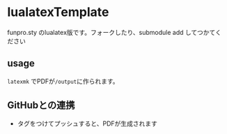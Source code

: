 # lualatexTemplate
funpro.sty のlualatex版です。フォークしたり、submodule add してつかてください

## usage
`latexmk` でPDFが`/output`に作られます。

## GitHubとの連携
- タグをつけてプッシュすると、PDFが生成されます